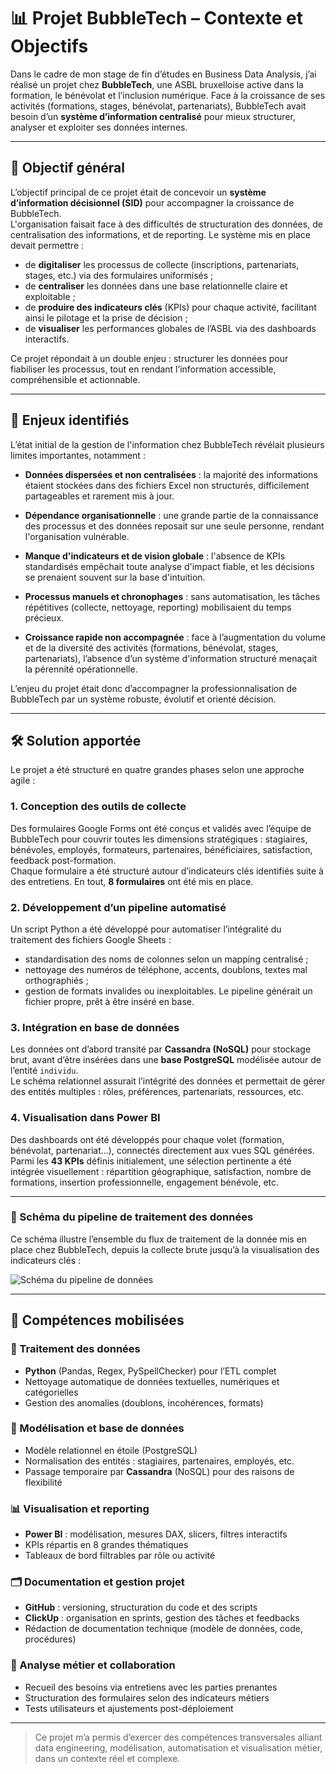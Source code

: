 # 📊 Projet BubbleTech – Contexte et Objectifs

Dans le cadre de mon stage de fin d’études en Business Data Analysis, j’ai réalisé un projet chez **BubbleTech**, une ASBL bruxelloise active dans la formation, le bénévolat et l’inclusion numérique. Face à la croissance de ses activités (formations, stages, bénévolat, partenariats), BubbleTech avait besoin d’un **système d’information centralisé** pour mieux structurer, analyser et exploiter ses données internes.

---

## 🎯 Objectif général

L’objectif principal de ce projet était de concevoir un **système d’information décisionnel (SID)** pour accompagner la croissance de BubbleTech.  
L'organisation faisait face à des difficultés de structuration des données, de centralisation des informations, et de reporting. Le système mis en place devait permettre :

- de **digitaliser** les processus de collecte (inscriptions, partenariats, stages, etc.) via des formulaires uniformisés ;
- de **centraliser** les données dans une base relationnelle claire et exploitable ;
- de **produire des indicateurs clés** (KPIs) pour chaque activité, facilitant ainsi le pilotage et la prise de décision ;
- de **visualiser** les performances globales de l’ASBL via des dashboards interactifs.

Ce projet répondait à un double enjeu : structurer les données pour fiabiliser les processus, tout en rendant l’information accessible, compréhensible et actionnable.

---

## 🧩 Enjeux identifiés

L’état initial de la gestion de l'information chez BubbleTech révélait plusieurs limites importantes, notamment :

- **Données dispersées et non centralisées** : la majorité des informations étaient stockées dans des fichiers Excel non structurés, difficilement partageables et rarement mis à jour.

- **Dépendance organisationnelle** : une grande partie de la connaissance des processus et des données reposait sur une seule personne, rendant l'organisation vulnérable.

- **Manque d'indicateurs et de vision globale** : l'absence de KPIs standardisés empêchait toute analyse d'impact fiable, et les décisions se prenaient souvent sur la base d'intuition.

- **Processus manuels et chronophages** : sans automatisation, les tâches répétitives (collecte, nettoyage, reporting) mobilisaient du temps précieux.

- **Croissance rapide non accompagnée** : face à l’augmentation du volume et de la diversité des activités (formations, bénévolat, stages, partenariats), l’absence d’un système d'information structuré menaçait la pérennité opérationnelle.

L’enjeu du projet était donc d’accompagner la professionnalisation de BubbleTech par un système robuste, évolutif et orienté décision.

---

## 🛠️ Solution apportée

Le projet a été structuré en quatre grandes phases selon une approche agile :

### 1. Conception des outils de collecte
Des formulaires Google Forms ont été conçus et validés avec l’équipe de BubbleTech pour couvrir toutes les dimensions stratégiques : stagiaires, bénévoles, employés, formateurs, partenaires, bénéficiaires, satisfaction, feedback post-formation.  
Chaque formulaire a été structuré autour d’indicateurs clés identifiés suite à des entretiens. En tout, **8 formulaires** ont été mis en place.

### 2. Développement d’un pipeline automatisé
Un script Python a été développé pour automatiser l’intégralité du traitement des fichiers Google Sheets :
- standardisation des noms de colonnes selon un mapping centralisé ;
- nettoyage des numéros de téléphone, accents, doublons, textes mal orthographiés ;
- gestion de formats invalides ou inexploitables.
Le pipeline générait un fichier propre, prêt à être inséré en base.

### 3. Intégration en base de données
Les données ont d’abord transité par **Cassandra (NoSQL)** pour stockage brut, avant d’être insérées dans une **base PostgreSQL** modélisée autour de l’entité `individu`.  
Le schéma relationnel assurait l’intégrité des données et permettait de gérer des entités multiples : rôles, préférences, partenariats, ressources, etc.

### 4. Visualisation dans Power BI
Des dashboards ont été développés pour chaque volet (formation, bénévolat, partenariat…), connectés directement aux vues SQL générées.  
Parmi les **43 KPIs** définis initialement, une sélection pertinente a été intégrée visuellement : répartition géographique, satisfaction, nombre de formations, insertion professionnelle, engagement bénévole, etc.

---

### 📌 Schéma du pipeline de traitement des données

Ce schéma illustre l’ensemble du flux de traitement de la donnée mis en place chez BubbleTech, depuis la collecte brute jusqu’à la visualisation des indicateurs clés :

![Schéma du pipeline de données](./pipeline_diagram.png)

---

## 🧠 Compétences mobilisées

### 🔄 Traitement des données
- **Python** (Pandas, Regex, PySpellChecker) pour l’ETL complet
- Nettoyage automatique de données textuelles, numériques et catégorielles
- Gestion des anomalies (doublons, incohérences, formats)

### 🧱 Modélisation et base de données
- Modèle relationnel en étoile (PostgreSQL)
- Normalisation des entités : stagiaires, partenaires, employés, etc.
- Passage temporaire par **Cassandra** (NoSQL) pour des raisons de flexibilité

### 📊 Visualisation et reporting
- **Power BI** : modélisation, mesures DAX, slicers, filtres interactifs
- KPIs répartis en 8 grandes thématiques
- Tableaux de bord filtrables par rôle ou activité

### 🗂️ Documentation et gestion projet
- **GitHub** : versioning, structuration du code et des scripts
- **ClickUp** : organisation en sprints, gestion des tâches et feedbacks
- Rédaction de documentation technique (modèle de données, code, procédures)

### 👥 Analyse métier et collaboration
- Recueil des besoins via entretiens avec les parties prenantes
- Structuration des formulaires selon des indicateurs métiers
- Tests utilisateurs et ajustements post-déploiement

---

> Ce projet m’a permis d’exercer des compétences transversales alliant data engineering, modélisation, automatisation et visualisation métier, dans un contexte réel et complexe.
